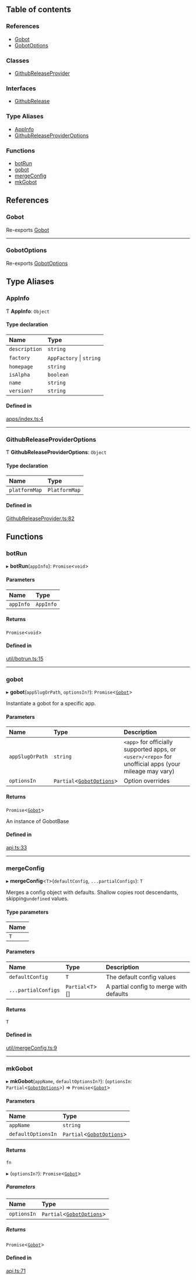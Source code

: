 ## Table of contents

### References

- [Gobot](api.md#gobot)
- [GobotOptions](api.md#gobotoptions)

### Classes

- [GithubReleaseProvider](../classes/api.GithubReleaseProvider.md)

### Interfaces

- [GithubRelease](../interfaces/api.GithubRelease.md)

### Type Aliases

- [AppInfo](api.md#appinfo)
- [GithubReleaseProviderOptions](api.md#githubreleaseprovideroptions)

### Functions

- [botRun](api.md#botrun)
- [gobot](api.md#gobot-1)
- [mergeConfig](api.md#mergeconfig)
- [mkGobot](api.md#mkgobot)

## References

### Gobot

Re-exports [Gobot](../classes/Gobot.Gobot.md)

___

### GobotOptions

Re-exports [GobotOptions](../interfaces/Gobot.GobotOptions.md)

## Type Aliases

### AppInfo

Ƭ **AppInfo**: `Object`

#### Type declaration

| Name | Type |
| :------ | :------ |
| `description` | `string` |
| `factory` | `AppFactory` \| `string` |
| `homepage` | `string` |
| `isAlpha` | `boolean` |
| `name` | `string` |
| `version?` | `string` |

#### Defined in

[apps/index.ts:4](https://github.com/benallfree/gobot/blob/v1.0.0-alpha.30/src/apps/index.ts#L4)

___

### GithubReleaseProviderOptions

Ƭ **GithubReleaseProviderOptions**: `Object`

#### Type declaration

| Name | Type |
| :------ | :------ |
| `platformMap` | `PlatformMap` |

#### Defined in

[GithubReleaseProvider.ts:82](https://github.com/benallfree/gobot/blob/v1.0.0-alpha.30/src/GithubReleaseProvider.ts#L82)

## Functions

### botRun

▸ **botRun**(`appInfo`): `Promise`\<`void`\>

#### Parameters

| Name | Type |
| :------ | :------ |
| `appInfo` | `AppInfo` |

#### Returns

`Promise`\<`void`\>

#### Defined in

[util/botrun.ts:15](https://github.com/benallfree/gobot/blob/v1.0.0-alpha.30/src/util/botrun.ts#L15)

___

### gobot

▸ **gobot**(`appSlugOrPath`, `optionsIn?`): `Promise`\<[`Gobot`](../classes/Gobot.Gobot.md)\>

Instantiate a gobot for a specific app.

#### Parameters

| Name | Type | Description |
| :------ | :------ | :------ |
| `appSlugOrPath` | `string` | `<app>` for officially supported apps, or `<user>/<repo>` for unofficial apps (your mileage may vary) |
| `optionsIn` | `Partial`\<[`GobotOptions`](../interfaces/Gobot.GobotOptions.md)\> | Option overrides |

#### Returns

`Promise`\<[`Gobot`](../classes/Gobot.Gobot.md)\>

An instance of GobotBase

#### Defined in

[api.ts:33](https://github.com/benallfree/gobot/blob/v1.0.0-alpha.30/src/api.ts#L33)

___

### mergeConfig

▸ **mergeConfig**\<`T`\>(`defaultConfig`, `...partialConfigs`): `T`

Merges a config object with defaults. Shallow copies root descendants,
skipping`undefined` values.

#### Type parameters

| Name |
| :------ |
| `T` |

#### Parameters

| Name | Type | Description |
| :------ | :------ | :------ |
| `defaultConfig` | `T` | The default config values |
| `...partialConfigs` | `Partial`\<`T`\>[] | A partial config to merge with defaults |

#### Returns

`T`

#### Defined in

[util/mergeConfig.ts:9](https://github.com/benallfree/gobot/blob/v1.0.0-alpha.30/src/util/mergeConfig.ts#L9)

___

### mkGobot

▸ **mkGobot**(`appName`, `defaultOptionsIn?`): (`optionsIn`: `Partial`\<[`GobotOptions`](../interfaces/Gobot.GobotOptions.md)\>) => `Promise`\<[`Gobot`](../classes/Gobot.Gobot.md)\>

#### Parameters

| Name | Type |
| :------ | :------ |
| `appName` | `string` |
| `defaultOptionsIn` | `Partial`\<[`GobotOptions`](../interfaces/Gobot.GobotOptions.md)\> |

#### Returns

`fn`

▸ (`optionsIn?`): `Promise`\<[`Gobot`](../classes/Gobot.Gobot.md)\>

##### Parameters

| Name | Type |
| :------ | :------ |
| `optionsIn` | `Partial`\<[`GobotOptions`](../interfaces/Gobot.GobotOptions.md)\> |

##### Returns

`Promise`\<[`Gobot`](../classes/Gobot.Gobot.md)\>

#### Defined in

[api.ts:71](https://github.com/benallfree/gobot/blob/v1.0.0-alpha.30/src/api.ts#L71)
